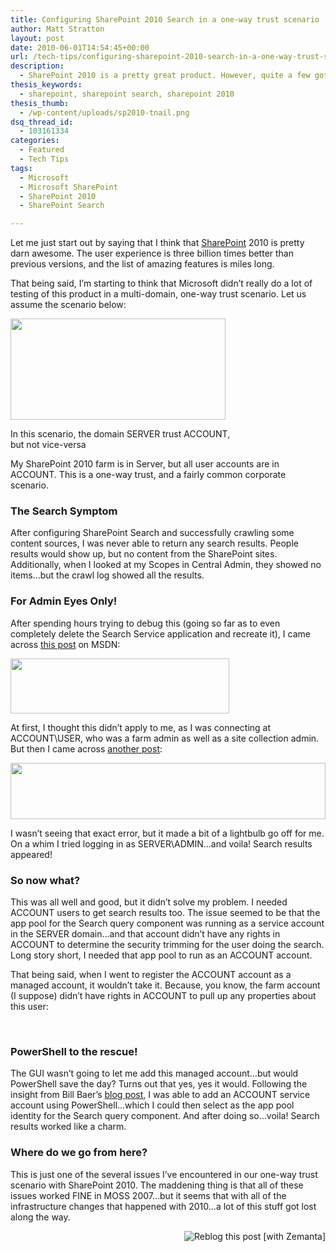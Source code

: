 ```yaml
---
title: Configuring SharePoint 2010 Search in a one-way trust scenario
author: Matt Stratton
layout: post
date: 2010-06-01T14:54:45+00:00
url: /tech-tips/configuring-sharepoint-2010-search-in-a-one-way-trust-scenario
description:
  - SharePoint 2010 is a pretty great product. However, quite a few gotchas will come up with a one-way trust scenario, most notably, search issues. With some PowerShell kung-fu, however, these can be resolved.
thesis_keywords:
  - sharepoint, sharepoint search, sharepoint 2010
thesis_thumb:
  - /wp-content/uploads/sp2010-tnail.png
dsq_thread_id:
  - 103161334
categories:
  - Featured
  - Tech Tips
tags:
  - Microsoft
  - Microsoft SharePoint
  - SharePoint 2010
  - SharePoint Search

---
```

Let me just start out by saying that I think that <a class="zem_slink" title="Microsoft SharePoint" rel="wikipedia" href="https://en.wikipedia.org/wiki/Microsoft_SharePoint">SharePoint</a> 2010 is pretty darn awesome. The user experience is three billion times better than previous versions, and the list of amazing features is miles long.

That being said, I&#8217;m starting to think that Microsoft didn&#8217;t really do a lot of testing of this product in a multi-domain, one-way trust scenario. Let us assume the scenario below:

<div id="attachment_6028" style="width: 354px" class="wp-caption alignnone">
  <a href="/wp-content/uploads/trust.jpg"><img class="size-full wp-image-6028" title="trust" src="/wp-content/uploads/trust.jpg" alt="" width="344" height="162" /></a>
  
  <p class="wp-caption-text">
    In this scenario, the domain SERVER trust ACCOUNT, but not vice-versa
  </p>
</div>

My SharePoint 2010 farm is in Server, but all user accounts are in ACCOUNT. This is a one-way trust, and a fairly common corporate scenario.

### The Search Symptom

After configuring SharePoint Search and successfully crawling some content sources, I was never able to return any search results. People results would show up, but no content from the SharePoint sites. Additionally, when I looked at my Scopes in Central Admin, they showed no items&#8230;but the crawl log showed all the results.

### For Admin Eyes Only!

After spending hours trying to debug this (going so far as to even completely delete the Search Service application and recreate it), I came across <a href="https://social.technet.microsoft.com/Forums/en-US/sharepoint2010setup/thread/fe9e2e61-b3ec-4850-a1df-d2419314f846" target="_blank">this post</a> on MSDN:

[<img class="alignnone size-full wp-image-6029" title="msdn" src="/wp-content/uploads/msdn.png" alt="" width="350" height="88" />][1]

At first, I thought this didn&#8217;t apply to me, as I was connecting at ACCOUNT\USER, who was a farm admin as well as a site collection admin. But then I came across <a href="https://social.technet.microsoft.com/Forums/en-US/sharepoint2010setup/thread/fb211700-1613-4d0f-b8e1-6b6a4a93e770/" target="_blank">another post</a>:

[<img class="alignnone size-full wp-image-6030" title="msdn2" src="/wp-content/uploads/msdn2.png" alt="" width="504" height="90" />][2]

I wasn&#8217;t seeing that exact error, but it made a bit of a lightbulb go off for me. On a whim I tried logging in as SERVER\ADMIN&#8230;and voila! Search results appeared!

### So now what?

This was all well and good, but it didn&#8217;t solve my problem. I needed ACCOUNT users to get search results too. The issue seemed to be that the app pool for the Search query component was running as a service account in the SERVER domain&#8230;and that account didn&#8217;t have any rights in ACCOUNT to determine the security trimming for the user doing the search. Long story short, I needed that app pool to run as an ACCOUNT account.

That being said, when I went to register the ACCOUNT account as a managed account, it wouldn&#8217;t take it. Because, you know, the farm account (I suppose) didn&#8217;t have rights in ACCOUNT to pull up any properties about this user:

[<img class="alignnone size-full wp-image-6031" title="error" src="/wp-content/uploads/error.jpg" alt="" width="500" height="17" />][3]

### PowerShell to the rescue!

The GUI wasn&#8217;t going to let me add this managed account&#8230;but would PowerShell save the day? Turns out that yes, yes it would. Following the insight from Bill Baer&#8217;s <a href="https://blogs.technet.com/b/wbaer/archive/2010/04/11/managed-accounts.aspx" target="_blank">blog post</a>, I was able to add an ACCOUNT service account using PowerShell&#8230;which I could then select as the app pool identity for the Search query component. And after doing so&#8230;voila! Search results worked like a charm.

### Where do we go from here?

This is just one of the several issues I&#8217;ve encountered in our one-way trust scenario with SharePoint 2010. The maddening thing is that all of these issues worked FINE in MOSS 2007&#8230;but it seems that with all of the infrastructure changes that happened with 2010&#8230;a lot of this stuff got lost along the way.

<div class="zemanta-pixie" style="margin-top: 10px; height: 15px;">
  <a class="zemanta-pixie-a" title="Reblog this post [with Zemanta]" href="https://reblog.zemanta.com/zemified/5ef78aad-7a56-4af4-b2fa-7840874b2c34/"><img class="zemanta-pixie-img" style="border: medium none; float: right;" src="https://img.zemanta.com/reblog_c.png?x-id=5ef78aad-7a56-4af4-b2fa-7840874b2c34" alt="Reblog this post [with Zemanta]" /></a><span class="zem-script pretty-attribution"></span>
</div>

 [1]: /wp-content/uploads/msdn.png
 [2]: /wp-content/uploads/msdn2.png
 [3]: /wp-content/uploads/error.jpg